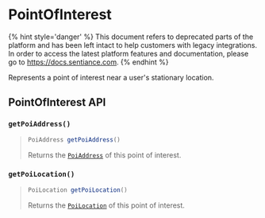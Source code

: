 # PointOfInterest

{% hint style='danger' %} This document refers to deprecated parts of the platform and has been left intact to help customers with legacy integrations. In order to access the latest platform features and documentation, please go to https://docs.sentiance.com. {% endhint %}

Represents a point of interest near a user's stationary location.

## PointOfInterest API

### `getPoiAddress()`

> ```java
> PoiAddress getPoiAddress()
> ```
>
> Returns the [`PoiAddress`](poiaddress.md) of this point of interest.

### `getPoiLocation()`

> ```java
> PoiLocation getPoiLocation()
> ```
>
> Returns the [`PoiLocation`](poilocation.md) of this point of interest.
